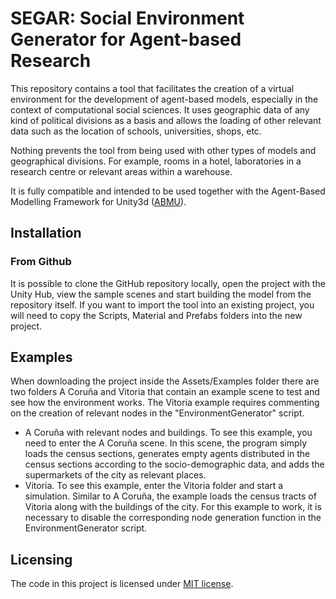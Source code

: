 # SEGAR: Social Environment Generator for Agent-based Research

This repository contains a tool that facilitates the creation of a virtual environment for the development of agent-based models, especially in the context of computational social sciences. It uses geographic data of any kind of political divisions as a basis and allows the loading of other relevant data such as the location of schools, universities, shops, etc.

Nothing prevents the tool from being used with other types of models and geographical divisions. For example, rooms in a hotel, laboratories in a research centre or relevant areas within a warehouse.

It is fully compatible and intended to be used together with the Agent-Based Modelling Framework for Unity3d ([ABMU](https://github.com/cheliotk/unity_abm_framework)).

## Installation
### From Github

It is possible to clone the GitHub repository locally, open the project with the Unity Hub, view the sample scenes and start building the model from the repository itself. If you want to import the tool into an existing project, you will need to copy the Scripts, Material and Prefabs folders into the new project.

## Examples
When downloading the project inside the Assets/Examples folder there are two folders A Coruña and Vitoria that contain an example scene to test and see how the environment works. The Vitoria example requires commenting on the creation of relevant nodes in the "EnvironmentGenerator" script.

* A Coruña with relevant nodes and buildings. To see this example, you need to enter the A Coruña scene. In this scene, the program simply loads the census sections, generates empty agents distributed in the census sections according to the socio-demographic data, and adds the supermarkets of the city as relevant places.
* Vitoria. To see this example, enter the Vitoria folder and start a simulation. Similar to A Coruña, the example loads the census tracts of Vitoria along with the buildings of the city. For this example to work, it is necessary to disable the corresponding node generation function in the EnvironmentGenerator script.

## Licensing
The code in this project is licensed under [MIT license](https://github.com/alejandrorodriguezarias/VirtualEnvironmentComputationalSocialScience/blob/main/LICENSE).
